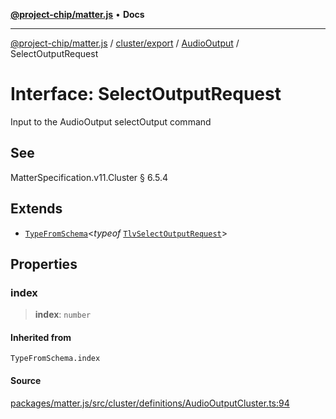 [**@project-chip/matter.js**](../../../../../README.md) • **Docs**

***

[@project-chip/matter.js](../../../../../modules.md) / [cluster/export](../../../README.md) / [AudioOutput](../README.md) / SelectOutputRequest

# Interface: SelectOutputRequest

Input to the AudioOutput selectOutput command

## See

MatterSpecification.v11.Cluster § 6.5.4

## Extends

- [`TypeFromSchema`](../../../../../tlv/export/README.md#typefromschemas)\<*typeof* [`TlvSelectOutputRequest`](../README.md#tlvselectoutputrequest)\>

## Properties

### index

> **index**: `number`

#### Inherited from

`TypeFromSchema.index`

#### Source

[packages/matter.js/src/cluster/definitions/AudioOutputCluster.ts:94](https://github.com/project-chip/matter.js/blob/7a8cbb56b87d4ccf34bec5a9a95ab40a1711324f/packages/matter.js/src/cluster/definitions/AudioOutputCluster.ts#L94)
